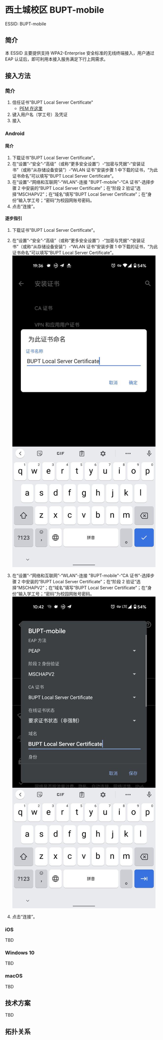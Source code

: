 # 西土城校区 BUPT-mobile

ESSID: BUPT-mobile
## 简介

本 ESSID 主要提供支持 WPA2-Enterprise 安全标准的无线终端接入，用户通过 EAP 认证后，即可利用本接入服务满足下行上网需求。
## 接入方法

### 简介

1. 信任证书"BUPT Local Server Certificate"
   - [PEM 在这里](./XTC-BUPT-mobile-assets/BUPT-Local-Server-Certificate.crt)
2. 键入用户名（学工号）及凭证
3. 接入
### Android

#### 简介

1. 下载证书"BUPT Local Server Certificate"。
2. 在“设置”-“安全”-“高级”（或称“更多安全设置”）-“加密与凭据”-“安装证书”（或称“从存储设备安装”）-“WLAN 证书”安装步骤 1 中下载的证书，“为此证书命名”可以填写“BUPT Local Server Certificate”。
3. 在“设置”-“网络和互联网”-“WLAN”-连接 "BUPT-mobile"-“CA 证书”-选择步骤 2 中安装的“BUPT Local Server Certificate”；在“阶段 2 验证”选择“MSCHAPV2”；在“域名”填写“BUPT Local Server Certificate”；在“身份”输入学工号；“密码”为校园网账号密码。
4. 点击“连接”。

#### 逐步指引

1. 下载证书"BUPT Local Server Certificate"。

2. 在“设置”-“安全”-“高级”（或称“更多安全设置”）-“加密与凭据”-“安装证书”（或称“从存储设备安装”）-“WLAN 证书”安装步骤 1 中下载的证书，“为此证书命名”可以填写“BUPT Local Server Certificate”。
    ![](./XTC-BUPT-mobile-assets/Android-guide-figure-1.png)

3. 在“设置”-“网络和互联网”-“WLAN”-连接 "BUPT-mobile"-“CA 证书”-选择步骤 2 中安装的“BUPT Local Server Certificate”；在“阶段 2 验证”选择“MSCHAPV2”；在“域名”填写“BUPT Local Server Certificate”；在“身份”输入学工号；“密码”为校园网账号密码。
    ![](./XTC-BUPT-mobile-assets/Android-guide-figure-2.png)

4. 点击“连接”。
### iOS

TBD
### Windows 10

TBD

### macOS

TBD
## 技术方案

TBD

## 拓扑关系

